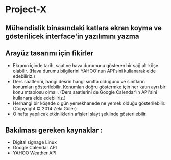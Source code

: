 Project-X
=========

Mühendislik binasındaki katlara ekran koyma ve gösterilicek interface'in yazılımını yazma
--------------

Arayüz tasarımı için fikirler
--------------------

- Ekranın içinde tarih, saat ve hava durumunu gösteren bir sağ alt köşe olabilir. 
(Hava durumu bilgilerini YAHOO'nun API'sini kullanarak elde edebiliriz.)
- Ders saatlerini, hangi desrin hangi sınıfta olduğunu ve sınıfların konumları gösterilebilir. Konumları doğru göstermke için her katın ayrı bir konu mtablosu olmalı.
(Ders saatlerini de Google Calendar'ın API'sini kullanara elde edebiliriz.)
- Herhangi bir köşede o gün yemekhanede ne yemek olduğu gösterilebilir.
(Copyright © 2014 Zeki Güler)
- O hafta yapılıcak etkinliklerin afişleri slayt şeklinde gösterilebilir.

Bakılması gereken kaynaklar :
---------------------------

- Digital signage Linux
- Google Calendar API
- YAHOO Weather API
